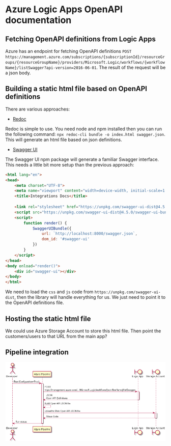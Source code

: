 # Azure Logic Apps OpenAPI documentation

## Fetching OpenAPI definitions from Logic Apps

Azure has an endpoint for fetching OpenAPI definitions `POST https://management.azure.com/subscriptions/{subscriptionId}/resourceGroups/{resourceGroupName}/providers/Microsoft.Logic/workflows/{workflowName}/listSwagger?api-version=2016-06-01`. The result of the request will be a json body.

## Building a static html file based on OpenAPI definitions

There are various approaches:

- [Redoc](https://github.com/Redocly/redoc#redoc-cli)

Redoc is simple to use. You need node and npm installed then you can run the following command: `npx redoc-cli bundle -o index.html swagger.json`. This will generate an html file based on json definitions.

- [Swagger UI](https://github.com/swagger-api/swagger-ui)

The Swagger UI npm package will generate a familiar Swagger interface. This needs a little bit more setup than the previous approach:

```html
<html lang="en">
<head>
    <meta charset="UTF-8">
    <meta name="viewport" content="width=device-width, initial-scale=1.0">
    <title>Integrations Docs</title>

    <link rel="stylesheet" href="https://unpkg.com/swagger-ui-dist@4.5.0/swagger-ui.css">
    <script src="https://unpkg.com/swagger-ui-dist@4.5.0/swagger-ui-bundle.js"></script>
    <script>
        function render() {
            SwaggerUIBundle({
                url: `http://localhost:8000/swagger.json`,
                dom_id: '#swagger-ui'
            })
        }
    </script>
</head>
<body onload="render()">
    <div id="swagger-ui"></div>
</body>
</html>
```

We need to load the `css` and `js` code from `https://unpkg.com/swagger-ui-dist`, then the library will handle everything for us. We just need to point it to the OpenAPI definitions file.

## Hosting the static html file

We could use Azure Storage Account to store this html file. Then point the customers/users to that URL from the main app?

## Pipeline integration

![Sequence Diagram](./out/laOpenAPIDocs/Azure%20Logic%20Apps%20OpenAPI%20documentation.png)

